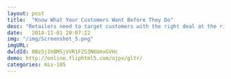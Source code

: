 ```yaml
---
layout: post
title:  "Know What Your Customers Want Before They Do"
desc: "Retailers need to target customers with the right deal at the right time. Here’s how to nail the “next best offer.” by Thomas H. Davenport, Leandro Dalle Mule, and John Lucker"
date:   2014-11-01 20:07:22
img: "/img/Screenshot_5.png"
imgURL: 
dwldId: 0Bz5j1hBMSjVVR1FZS3N6UmxGVHc
demo: http://online.fliphtml5.com/ojpx/gltr/
categories: mis-105
---
```


